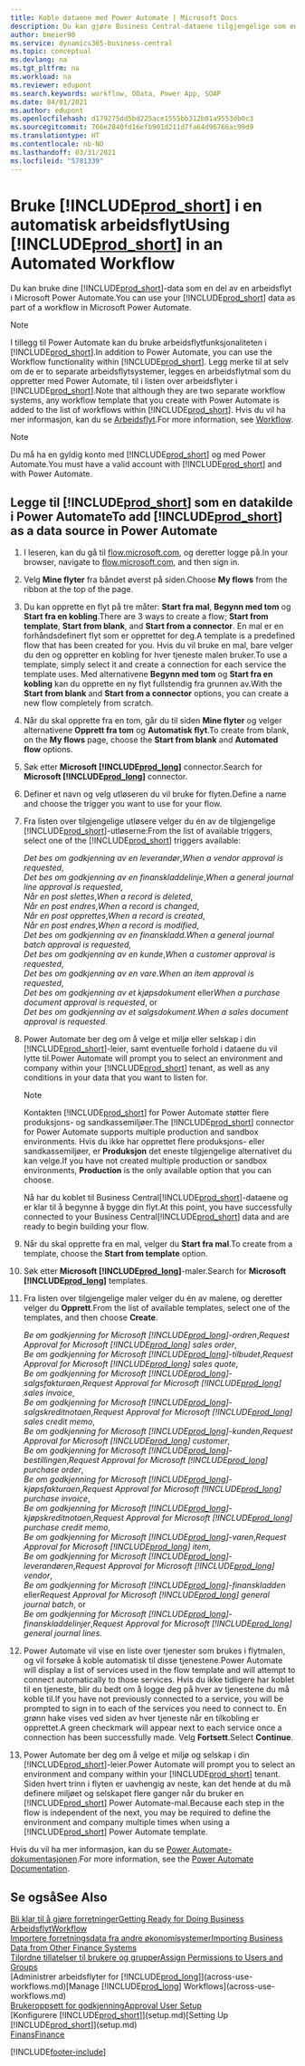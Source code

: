 ```yaml
---
title: Koble dataene med Power Automate | Microsoft Docs
description: Du kan gjøre Business Central-dataene tilgjengelige som en datakilde og angi en OData-URL-adresse til webtjenestene dine for å utvikle automatisk arbeidsflyt.
author: bmeier90
ms.service: dynamics365-business-central
ms.topic: conceptual
ms.devlang: na
ms.tgt_pltfrm: na
ms.workload: na
ms.reviewer: edupont
ms.search.keywords: workflow, OData, Power App, SOAP
ms.date: 04/01/2021
ms.author: edupont
ms.openlocfilehash: d179275dd5bd225ace1555bb312b81a9553db0c3
ms.sourcegitcommit: 766e2840fd16efb901d211d7fa64d96766ac99d9
ms.translationtype: HT
ms.contentlocale: nb-NO
ms.lasthandoff: 03/31/2021
ms.locfileid: "5781339"
---
```

# <a name="using-prod_short-in-an-automated-workflow"></a><span data-ttu-id="a2bb1-103">Bruke [!INCLUDE[prod_short](includes/prod_short.md)] i en automatisk arbeidsflyt</span><span class="sxs-lookup"><span data-stu-id="a2bb1-103">Using [!INCLUDE[prod_short](includes/prod_short.md)] in an Automated Workflow</span></span>

<span data-ttu-id="a2bb1-104">Du kan bruke dine [!INCLUDE[prod_short](includes/prod_short.md)]-data som en del av en arbeidsflyt i Microsoft Power Automate.</span><span class="sxs-lookup"><span data-stu-id="a2bb1-104">You can use your [!INCLUDE[prod_short](includes/prod_short.md)] data as part of a workflow in Microsoft Power Automate.</span></span>

> [!NOTE]
> <span data-ttu-id="a2bb1-105">I tillegg til Power Automate kan du bruke arbeidsflytfunksjonaliteten i [!INCLUDE[prod_short](includes/prod_short.md)].</span><span class="sxs-lookup"><span data-stu-id="a2bb1-105">In addition to Power Automate, you can use the Workflow functionality within [!INCLUDE[prod_short](includes/prod_short.md)].</span></span> <span data-ttu-id="a2bb1-106">Legg merke til at selv om de er to separate arbeidsflytsystemer, legges en arbeidsflytmal som du oppretter med Power Automate, til i listen over arbeidsflyter i [!INCLUDE[prod_short](includes/prod_short.md)].</span><span class="sxs-lookup"><span data-stu-id="a2bb1-106">Note that although they are two separate workflow systems, any workflow template that you create with Power Automate is added to the list of workflows  within [!INCLUDE[prod_short](includes/prod_short.md)].</span></span> <span data-ttu-id="a2bb1-107">Hvis du vil ha mer informasjon, kan du se [Arbeidsflyt](across-workflow.md).</span><span class="sxs-lookup"><span data-stu-id="a2bb1-107">For more information, see [Workflow](across-workflow.md).</span></span>  

> [!NOTE]  
> <span data-ttu-id="a2bb1-108">Du må ha en gyldig konto med [!INCLUDE[prod_short](includes/prod_short.md)] og med Power Automate.</span><span class="sxs-lookup"><span data-stu-id="a2bb1-108">You must have a valid account with [!INCLUDE[prod_short](includes/prod_short.md)] and with Power Automate.</span></span>  

## <a name="to-add-prod_short-as-a-data-source-in-power-automate"></a><span data-ttu-id="a2bb1-109">Legge til [!INCLUDE[prod_short](includes/prod_short.md)] som en datakilde i Power Automate</span><span class="sxs-lookup"><span data-stu-id="a2bb1-109">To add [!INCLUDE[prod_short](includes/prod_short.md)] as a data source in Power Automate</span></span>

1. <span data-ttu-id="a2bb1-110">I leseren, kan du gå til [flow.microsoft.com](https://flow.microsoft.com), og deretter logge på.</span><span class="sxs-lookup"><span data-stu-id="a2bb1-110">In your browser, navigate to [flow.microsoft.com](https://flow.microsoft.com), and then sign in.</span></span>
2. <span data-ttu-id="a2bb1-111">Velg **Mine flyter** fra båndet øverst på siden.</span><span class="sxs-lookup"><span data-stu-id="a2bb1-111">Choose **My flows** from the ribbon at the top of the page.</span></span>
3. <span data-ttu-id="a2bb1-112">Du kan opprette en flyt på tre måter: **Start fra mal**, **Begynn med tom** og **Start fra en kobling**.</span><span class="sxs-lookup"><span data-stu-id="a2bb1-112">There are 3 ways to create a flow; **Start from template**, **Start from blank**, and **Start from a connector**.</span></span> <span data-ttu-id="a2bb1-113">En mal er en forhåndsdefinert flyt som er opprettet for deg.</span><span class="sxs-lookup"><span data-stu-id="a2bb1-113">A template is a predefined flow that has been created for you.</span></span> <span data-ttu-id="a2bb1-114">Hvis du vil bruke en mal, bare velger du den og oppretter en kobling for hver tjeneste malen bruker.</span><span class="sxs-lookup"><span data-stu-id="a2bb1-114">To use a template, simply select it and create a connection for each service the template uses.</span></span> <span data-ttu-id="a2bb1-115">Med alternativene **Begynn med tom** og **Start fra en kobling** kan du opprette en ny flyt fullstendig fra grunnen av.</span><span class="sxs-lookup"><span data-stu-id="a2bb1-115">With the **Start from blank** and **Start from a connector** options, you can create a new flow completely from scratch.</span></span>
4. <span data-ttu-id="a2bb1-116">Når du skal opprette fra en tom, går du til siden **Mine flyter** og velger alternativene **Opprett fra tom** og **Automatisk flyt**.</span><span class="sxs-lookup"><span data-stu-id="a2bb1-116">To create from blank, on the **My flows** page, choose the **Start from blank** and **Automated flow** options.</span></span>
5. <span data-ttu-id="a2bb1-117">Søk etter **Microsoft [!INCLUDE[prod_long](includes/prod_long.md)]** connector.</span><span class="sxs-lookup"><span data-stu-id="a2bb1-117">Search for **Microsoft [!INCLUDE[prod_long](includes/prod_long.md)]** connector.</span></span>
6. <span data-ttu-id="a2bb1-118">Definer et navn og velg utløseren du vil bruke for flyten.</span><span class="sxs-lookup"><span data-stu-id="a2bb1-118">Define a name and choose the trigger you want to use for your flow.</span></span>
7. <span data-ttu-id="a2bb1-119">Fra listen over tilgjengelige utløsere velger du én av de tilgjengelige [!INCLUDE[prod_short](includes/prod_short.md)]-utløserne:</span><span class="sxs-lookup"><span data-stu-id="a2bb1-119">From the list of available triggers, select one of the [!INCLUDE[prod_short](includes/prod_short.md)] triggers available:</span></span>  

    <span data-ttu-id="a2bb1-120">*Det bes om godkjenning av en leverandør*,</span><span class="sxs-lookup"><span data-stu-id="a2bb1-120">*When a vendor approval is requested*,</span></span>  
    <span data-ttu-id="a2bb1-121">*Det bes om godkjenning av en finanskladdelinje*,</span><span class="sxs-lookup"><span data-stu-id="a2bb1-121">*When a general journal line approval is requested*,</span></span>  
    <span data-ttu-id="a2bb1-122">*Når en post slettes*,</span><span class="sxs-lookup"><span data-stu-id="a2bb1-122">*When a record is deleted*,</span></span>  
    <span data-ttu-id="a2bb1-123">*Når en post endres*,</span><span class="sxs-lookup"><span data-stu-id="a2bb1-123">*When a record is changed*,</span></span>  
    <span data-ttu-id="a2bb1-124">*Når en post opprettes*,</span><span class="sxs-lookup"><span data-stu-id="a2bb1-124">*When a record is created*,</span></span>  
    <span data-ttu-id="a2bb1-125">*Når en post endres*,</span><span class="sxs-lookup"><span data-stu-id="a2bb1-125">*When a record is modified*,</span></span>  
    <span data-ttu-id="a2bb1-126">*Det bes om godkjenning av en finanskladd*.</span><span class="sxs-lookup"><span data-stu-id="a2bb1-126">*When a general journal batch approval is requested*,</span></span>  
    <span data-ttu-id="a2bb1-127">*Det bes om godkjenning av en kunde*,</span><span class="sxs-lookup"><span data-stu-id="a2bb1-127">*When a customer approval is requested*,</span></span>  
    <span data-ttu-id="a2bb1-128">*Det bes om godkjenning av en vare*.</span><span class="sxs-lookup"><span data-stu-id="a2bb1-128">*When an item approval is requested*,</span></span>  
    <span data-ttu-id="a2bb1-129">*Det bes om godkjenning av et kjøpsdokument* eller</span><span class="sxs-lookup"><span data-stu-id="a2bb1-129">*When a purchase document approval is requested*, or</span></span>  
    <span data-ttu-id="a2bb1-130">*Det bes om godkjenning av et salgsdokument*.</span><span class="sxs-lookup"><span data-stu-id="a2bb1-130">*When a sales document approval is requested*.</span></span>

8. <span data-ttu-id="a2bb1-131">Power Automate ber deg om å velge et miljø eller selskap i din [!INCLUDE[prod_short](includes/prod_short.md)]-leier, samt eventuelle forhold i dataene du vil lytte til.</span><span class="sxs-lookup"><span data-stu-id="a2bb1-131">Power Automate will prompt you to select an environment and company within your [!INCLUDE[prod_short](includes/prod_short.md)] tenant, as well as any conditions in your data that you want to listen for.</span></span>

    > [!NOTE]
    > <span data-ttu-id="a2bb1-132">Kontakten [!INCLUDE[prod_short](includes/prod_short.md)] for Power Automate støtter flere produksjons- og sandkassemiljøer.</span><span class="sxs-lookup"><span data-stu-id="a2bb1-132">The [!INCLUDE[prod_short](includes/prod_short.md)] connector for Power Automate supports multiple production and sandbox environments.</span></span> <span data-ttu-id="a2bb1-133">Hvis du ikke har opprettet flere produksjons- eller sandkassemiljøer, er **Produksjon** det eneste tilgjengelige alternativet du kan velge.</span><span class="sxs-lookup"><span data-stu-id="a2bb1-133">If you have not created multiple production or sandbox environments, **Production** is the only available option that you can choose.</span></span>  

    <span data-ttu-id="a2bb1-134">Nå har du koblet til Business Central[!INCLUDE[prod_short](includes/prod_short.md)]-dataene og er klar til å begynne å bygge din flyt.</span><span class="sxs-lookup"><span data-stu-id="a2bb1-134">At this point, you have successfully connected to your Business Central[!INCLUDE[prod_short](includes/prod_short.md)] data and are ready to begin building your flow.</span></span>

9. <span data-ttu-id="a2bb1-135">Når du skal opprette fra en mal, velger du **Start fra mal**.</span><span class="sxs-lookup"><span data-stu-id="a2bb1-135">To create from a template, choose the **Start from template** option.</span></span>
10. <span data-ttu-id="a2bb1-136">Søk etter **Microsoft [!INCLUDE[prod_long](includes/prod_long.md)]**-maler.</span><span class="sxs-lookup"><span data-stu-id="a2bb1-136">Search for **Microsoft [!INCLUDE[prod_long](includes/prod_long.md)]** templates.</span></span>
11. <span data-ttu-id="a2bb1-137">Fra listen over tilgjengelige maler velger du én av malene, og deretter velger du **Opprett**.</span><span class="sxs-lookup"><span data-stu-id="a2bb1-137">From the list of available templates, select one of the templates, and then choose **Create**.</span></span>  

    <span data-ttu-id="a2bb1-138">*Be om godkjenning for Microsoft [!INCLUDE[prod_long](includes/prod_long.md)]-ordren*,</span><span class="sxs-lookup"><span data-stu-id="a2bb1-138">*Request Approval for Microsoft [!INCLUDE[prod_long](includes/prod_long.md)] sales order*,</span></span>  
    <span data-ttu-id="a2bb1-139">*Be om godkjenning for Microsoft [!INCLUDE[prod_long](includes/prod_long.md)]-tilbudet*,</span><span class="sxs-lookup"><span data-stu-id="a2bb1-139">*Request Approval for Microsoft [!INCLUDE[prod_long](includes/prod_long.md)] sales quote*,</span></span>  
    <span data-ttu-id="a2bb1-140">*Be om godkjenning for Microsoft [!INCLUDE[prod_long](includes/prod_long.md)]-salgsfakturaen*,</span><span class="sxs-lookup"><span data-stu-id="a2bb1-140">*Request Approval for Microsoft [!INCLUDE[prod_long](includes/prod_long.md)] sales invoice*,</span></span>  
    <span data-ttu-id="a2bb1-141">*Be om godkjenning for Microsoft [!INCLUDE[prod_long](includes/prod_long.md)]-salgskreditnotaen*,</span><span class="sxs-lookup"><span data-stu-id="a2bb1-141">*Request Approval for Microsoft [!INCLUDE[prod_long](includes/prod_long.md)] sales credit memo*,</span></span>  
    <span data-ttu-id="a2bb1-142">*Be om godkjenning for Microsoft [!INCLUDE[prod_long](includes/prod_long.md)]-kunden*,</span><span class="sxs-lookup"><span data-stu-id="a2bb1-142">*Request Approval for Microsoft [!INCLUDE[prod_long](includes/prod_long.md)] customer*,</span></span>  
    <span data-ttu-id="a2bb1-143">*Be om godkjenning for Microsoft [!INCLUDE[prod_long](includes/prod_long.md)]-bestillingen*,</span><span class="sxs-lookup"><span data-stu-id="a2bb1-143">*Request Approval for Microsoft [!INCLUDE[prod_long](includes/prod_long.md)] purchase order*,</span></span>  
    <span data-ttu-id="a2bb1-144">*Be om godkjenning for Microsoft [!INCLUDE[prod_long](includes/prod_long.md)]-kjøpsfakturaen*,</span><span class="sxs-lookup"><span data-stu-id="a2bb1-144">*Request Approval for Microsoft [!INCLUDE[prod_long](includes/prod_long.md)] purchase invoice*,</span></span>  
    <span data-ttu-id="a2bb1-145">*Be om godkjenning for Microsoft [!INCLUDE[prod_long](includes/prod_long.md)]-kjøpskreditnotaen*,</span><span class="sxs-lookup"><span data-stu-id="a2bb1-145">*Request Approval for Microsoft [!INCLUDE[prod_long](includes/prod_long.md)] purchase credit memo*,</span></span>  
    <span data-ttu-id="a2bb1-146">*Be om godkjenning for Microsoft [!INCLUDE[prod_long](includes/prod_long.md)]-varen*,</span><span class="sxs-lookup"><span data-stu-id="a2bb1-146">*Request Approval for Microsoft [!INCLUDE[prod_long](includes/prod_long.md)] item*,</span></span>  
    <span data-ttu-id="a2bb1-147">*Be om godkjenning for Microsoft [!INCLUDE[prod_long](includes/prod_long.md)]-leverandøren*,</span><span class="sxs-lookup"><span data-stu-id="a2bb1-147">*Request Approval for Microsoft [!INCLUDE[prod_long](includes/prod_long.md)] vendor*,</span></span>  
    <span data-ttu-id="a2bb1-148">*Be om godkjenning for Microsoft [!INCLUDE[prod_long](includes/prod_long.md)]-finanskladden* eller</span><span class="sxs-lookup"><span data-stu-id="a2bb1-148">*Request Approval for Microsoft [!INCLUDE[prod_long](includes/prod_long.md)] general journal batch*, or</span></span>    
    <span data-ttu-id="a2bb1-149">*Be om godkjenning for Microsoft [!INCLUDE[prod_long](includes/prod_long.md)]-finanskladdelinjer*,</span><span class="sxs-lookup"><span data-stu-id="a2bb1-149">*Request Approval for Microsoft [!INCLUDE[prod_long](includes/prod_long.md)] general journal lines*.</span></span>  
12. <span data-ttu-id="a2bb1-150">Power Automate vil vise en liste over tjenester som brukes i flytmalen, og vil forsøke å koble automatisk til disse tjenestene.</span><span class="sxs-lookup"><span data-stu-id="a2bb1-150">Power Automate will display a list of services used in the flow template and will attempt to connect automatically to those services.</span></span> <span data-ttu-id="a2bb1-151">Hvis du ikke tidligere har koblet til en tjeneste, blir du bedt om å logge deg på hver av tjenestene du må koble til.</span><span class="sxs-lookup"><span data-stu-id="a2bb1-151">If you have not previously connected to a service, you will be prompted to sign in to each of the services you need to connect to.</span></span> <span data-ttu-id="a2bb1-152">En grønn hake vises ved siden av hver tjeneste når en tilkobling er opprettet.</span><span class="sxs-lookup"><span data-stu-id="a2bb1-152">A green checkmark will appear next to each service once a connection has been successfully made.</span></span> <span data-ttu-id="a2bb1-153">Velg **Fortsett**.</span><span class="sxs-lookup"><span data-stu-id="a2bb1-153">Select **Continue**.</span></span>
13. <span data-ttu-id="a2bb1-154">Power Automate ber deg om å velge et miljø og selskap i din [!INCLUDE[prod_short](includes/prod_short.md)]-leier.</span><span class="sxs-lookup"><span data-stu-id="a2bb1-154">Power Automate will prompt you to select an environment and company within your [!INCLUDE[prod_short](includes/prod_short.md)] tenant.</span></span> <span data-ttu-id="a2bb1-155">Siden hvert trinn i flyten er uavhengig av neste, kan det hende at du må definere miljøet og selskapet flere ganger når du bruker en [!INCLUDE[prod_short](includes/prod_short.md)] Power Automate-mal.</span><span class="sxs-lookup"><span data-stu-id="a2bb1-155">Because each step in the flow is independent of the next, you may be required to define the environment and company multiple times when using a [!INCLUDE[prod_short](includes/prod_short.md)] Power Automate template.</span></span>

<span data-ttu-id="a2bb1-156">Hvis du vil ha mer informasjon, kan du se [Power Automate-dokumentasjonen](/power-automate/getting-started).</span><span class="sxs-lookup"><span data-stu-id="a2bb1-156">For more information, see the [Power Automate Documentation](/power-automate/getting-started).</span></span>

## <a name="see-also"></a><span data-ttu-id="a2bb1-157">Se også</span><span class="sxs-lookup"><span data-stu-id="a2bb1-157">See Also</span></span>

[<span data-ttu-id="a2bb1-158">Bli klar til å gjøre forretninger</span><span class="sxs-lookup"><span data-stu-id="a2bb1-158">Getting Ready for Doing Business</span></span>](ui-get-ready-business.md)  
[<span data-ttu-id="a2bb1-159">Arbeidsflyt</span><span class="sxs-lookup"><span data-stu-id="a2bb1-159">Workflow</span></span>](across-workflow.md)  
[<span data-ttu-id="a2bb1-160">Importere forretningsdata fra andre økonomisystemer</span><span class="sxs-lookup"><span data-stu-id="a2bb1-160">Importing Business Data from Other Finance Systems</span></span>](across-import-data-configuration-packages.md)  
[<span data-ttu-id="a2bb1-161">Tilordne tillatelser til brukere og grupper</span><span class="sxs-lookup"><span data-stu-id="a2bb1-161">Assign Permissions to Users and Groups</span></span>](ui-define-granular-permissions.md)  
<span data-ttu-id="a2bb1-162">[Administrer arbeidsflyter for [!INCLUDE[prod_long](includes/prod_long.md)]](across-use-workflows.md)</span><span class="sxs-lookup"><span data-stu-id="a2bb1-162">[Manage [!INCLUDE[prod_long](includes/prod_long.md)] Workflows](across-use-workflows.md)</span></span>  
[<span data-ttu-id="a2bb1-163">Brukeroppsett for godkjenning</span><span class="sxs-lookup"><span data-stu-id="a2bb1-163">Approval User Setup</span></span>](across-how-to-set-up-approval-users.md)  
<span data-ttu-id="a2bb1-164">[Konfigurere [!INCLUDE[prod_short](includes/prod_short.md)]](setup.md)</span><span class="sxs-lookup"><span data-stu-id="a2bb1-164">[Setting Up [!INCLUDE[prod_short](includes/prod_short.md)]](setup.md)</span></span>  
[<span data-ttu-id="a2bb1-165">Finans</span><span class="sxs-lookup"><span data-stu-id="a2bb1-165">Finance</span></span>](finance.md)  


[!INCLUDE[footer-include](includes/footer-banner.md)]
